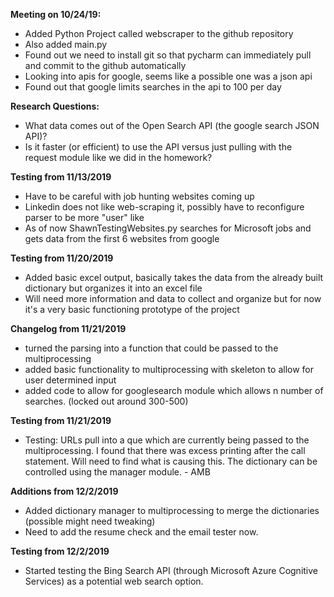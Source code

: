 **Meeting on 10/24/19:**
-	Added Python Project called webscraper to the github repository 
-	Also added main.py
-	Found out we need to install git so that pycharm can immediately pull and commit to the github automatically
-	Looking into apis for google, seems like a possible one was a json api
-	Found out that google limits searches in the api to 100 per day

**Research Questions:**
-	What data comes out of the Open Search API (the google search JSON API)?
-	Is it faster (or efficient) to use the API versus just pulling with the request module like we did in the homework?


**Testing from 11/13/2019**
-   Have to be careful with job hunting websites coming up
-   Linkedin does not like web-scraping it, possibly have to reconfigure parser to be more "user" like
-   As of now ShawnTestingWebsites.py searches for Microsoft jobs and gets data from the first 6 websites from google

**Testing from 11/20/2019**
-   Added basic excel output, basically takes the data from the already built dictionary but organizes it into an excel file
-   Will need more information and data to collect and organize but for now it's a very basic functioning prototype of the project

**Changelog from 11/21/2019**
-   turned the parsing into a function that could be passed to the multiprocessing
-   added basic functionality to multiprocessing with skeleton to allow for user determined input
-   added code to allow for googlesearch module which allows n number of searches. (locked out around 300-500)

**Testing from 11/21/2019**
-   Testing: URLs pull into a que which are currently being passed to the multiprocessing.  I found that there was excess
    printing after the call statement.  Will need to find what is causing this.  The dictionary can be controlled using
    the manager module.  - AMB

**Additions from 12/2/2019**
-   Added dictionary manager to multiprocessing to merge the dictionaries (possible might need tweaking)
-   Need to add the resume check and the email tester now.

**Testing from 12/2/2019**
-   Started testing the Bing Search API (through Microsoft Azure Cognitive Services) as a potential web search option.

